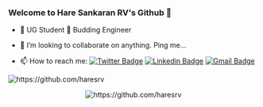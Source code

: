 ### Welcome to Hare Sankaran RV's Github 👋
 
 
 - 🔭 UG Student 🌱 Budding Engineer
 - 👯 I’m looking to collaborate on anything. Ping me...

      
- 📫 How to reach me: 
[![Twitter Badge](https://img.shields.io/badge/-@itz_srv-1ca0f1?style=flat-square&labelColor=1ca0f1&logo=twitter&logoColor=white&link=https://twitter.com/itz_srv)](https://twitter.com/itz_srv) [![Linkedin Badge](https://img.shields.io/badge/-haresrv-blue?style=flat-square&logo=Linkedin&logoColor=white&link=https://www.linkedin.com/in/haresrv2000/)](https://www.linkedin.com/in/haresrv2000/) [![Gmail Badge](https://img.shields.io/badge/-haresrv-c14438?style=flat-square&logo=Gmail&logoColor=white&link=mailto:haresrv2000@gmail.com)](mailto:haresrv2000@gmail.com)

 <p align="left"> <img src="https://komarev.com/ghpvc/?username=haresrv" alt="https://github.com/haresrv" /> </p>

</p><p align="center"> <img src="https://github-readme-stats.vercel.app/api?username=haresrv&show_icons=true" alt="https://github.com/haresrv" /> </p>
